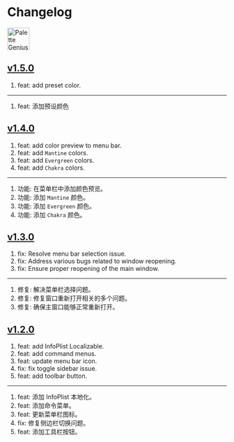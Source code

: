 Changelog
===

<a target="_blank" href="https://apps.apple.com/app/色彩天才/6472593276" title="Palette Genius AppStore"><img alt="Palette Genius AppStore" src="https://jaywcjlove.github.io/sb/download/macos.svg" height="51">
</a>

## [v1.5.0](https://github.com/jaywcjlove/regex-mate/releases/tag/v1.5.0)

1. feat: add preset color.

---

1. feat: 添加预设颜色

## [v1.4.0](https://github.com/jaywcjlove/regex-mate/releases/tag/v1.4.0)

1. feat: add color preview to menu bar.
2. feat: add `Mantine` colors. 
3. feat: add `Evergreen` colors. 
4. feat: add `Chakra` colors. 

---

1. 功能: 在菜单栏中添加颜色预览。
2. 功能: 添加 `Mantine` 颜色。
3. 功能: 添加 `Evergreen` 颜色。
4. 功能: 添加 `Chakra` 颜色。

## [v1.3.0](https://github.com/jaywcjlove/regex-mate/releases/tag/v1.3.0)

1. fix: Resolve menu bar selection issue.
2. fix: Address various bugs related to window reopening.
3. fix: Ensure proper reopening of the main window.

---

1. 修复: 解决菜单栏选择问题。
2. 修复: 修复窗口重新打开相关的多个问题。
3. 修复: 确保主窗口能够正常重新打开。

## [v1.2.0](https://github.com/jaywcjlove/regex-mate/releases/tag/v1.2.0)

1. feat: add InfoPlist Localizable. 
2. feat: add command menus. 
3. feat: update menu bar icon. 
4. fix: fix toggle sidebar issue. 
5. feat: add toolbar button. 

---

1. feat: 添加 InfoPlist 本地化。
2. feat: 添加命令菜单。
3. feat: 更新菜单栏图标。
4. fix: 修复侧边栏切换问题。
5. feat: 添加工具栏按钮。